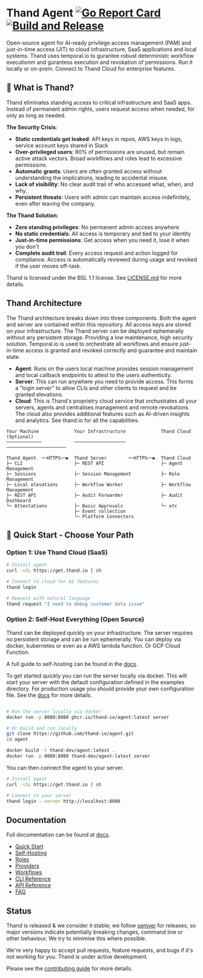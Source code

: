 # Thand Agent [![Go Report Card](https://goreportcard.com/badge/github.com/thand.io/agent)](https://goreportcard.com/report/github.com/thand.io/agent) [![Build and Release](https://github.com/thand-io/agent/actions/workflows/build-and-release.yml/badge.svg)](https://github.com/thand-io/agent/actions/workflows/build-and-release.yml)

Open-source agent for AI-ready privilege access management (PAM) and just-in-time access (JIT) to cloud infrastructure, SaaS applications and local systems. Thand uses temporal.io to gurantee robust deterministc workflow executionm and gurantess execution and revokation of permissions. Run it locally or on-prem. Connect to Thand Cloud for enterprise features.

## 🎯 What is Thand?

Thand eliminates standing access to critical infrastructure and SaaS apps. Instead of permanent admin rights, users request access when needed, for only as long as needed.

**The Security Crisis**:

- **Static credentials get leaked**: API keys in repos, AWS keys in logs, service account keys shared in Slack
- **Over-privileged users**: 90% of permissions are unused, but remain active attack vectors. Broad workflows and roles lead to excessive permissions.
- **Automatic grants**: Users are often granted access without understanding the implications, leading to accidental misuse.
- **Lack of visibility**: No clear audit trail of who accessed what, when, and why.
- **Persistent threats**: Users with admin can maintain access indefinitely, even after leaving the company.

**The Thand Solution**:

- **Zero standing privileges**: No permanent admin access anywhere
- **No static credentials**: All access is temporary and tied to your identity
- **Just-in-time permissions**: Get access when you need it, lose it when you don't
- **Complete audit trail**: Every access request and action logged for compliance. Access is automatically reviewed during usage and revoked if the user moves off-task.

Thand is licensed under the BSL 1.1 license. See [LICENSE.md](LICENSE.md) for more details.

## Thand Architecture

The Thand architecture breaks down into three components. Both the agent and server
are contained within this repository. All access keys are stored on your infrastructure.
The Thand server can be deployed ephemerally without any persistent storage. Providing a
low maintenance, high security solution. Temporal.io is used to orchestrate all workflows
and ensure just-in-time access is granted and revoked correctly and guarantee and maintain state.

- **Agent**: Runs on the users local machine provides session management and local callback endpoints to attest to the users authenticity.
- **Server**: This can run anywhere you need to provide access. This forms a "login server" to allow CLIs and other clients to request and be granted elevations.
- **Cloud**: This is Thand's proprietry cloud service that orchustrates all your servers, agents and centralises management and remote revokations. The cloud also provides additional features such as AI-driven insights and analytics. See thand.io for all the capabilities.

```
Your Machine             Your Infrastructure             Thand Cloud (Optional)
─────────────            ───────────────────             ──────────────────────

Thand Agent  ──HTTPS──▶  Thand Server        ──HTTPS──▶  Thand Cloud
├─ CLI                   ├─ REST API                     ├─ Agent Management
├─ Sessions              ├─ Session Management           ├─ Role Management
├─ Local elevations      ├─ Workflow Worker              ├─ Workflow Management
├─ REST API              ├─ Audit Forwarder              ├─ Audit Dashboard
└─ Attestations          ├─ Basic Approvals              └─ etc
                         ├─ Event collection
                         └─ Platform Connectors

```



## 🚀 Quick Start - Choose Your Path

### Option 1:  Use Thand Cloud (SaaS)

```bash
# Install agent
curl -sSL https://get.thand.io | sh

# Connect to cloud for AI features
thand login

# Request with natural language
thand request "I need to debug customer data issue"

```

### Option 2: Self-Host Everything (Open Source)

Thand can be deployed quickly on your infrastructure. The server requires no persistent storage and can be run ephemerally. You can deploy via docker, kubernetes or even as a AWS lambda function. Or GCP Cloud Function.

A full guide to self-hosting can be found in the [docs](https://github.com/thand-io/agent/wiki/Self-Hosting).

To get started quickly you can run the server locally via docker. This will start your server with the default configuration defined in the examples directory. For production usage you should provide your own configuration file. See the [docs](https://github.com/thand-io/agent/wiki/Configuration) for more details.

```bash

# Run the server locally via docker
docker run -p 8080:8080 ghcr.io/thand-io/agent:latest server

# Or build and run locally
git clone https://github.com/thand-io/agent.git
cd agent

docker build -t thand-dev/agent:latest .
docker run -p 8080:8080 thand-dev/agent:latest server

```

You can then connect the agent to your server.

```bash
# Install agent
curl -sSL https://get.thand.io | sh

# Connect to your server
thand login --server http://localhost:8080

```

## Documentation

Full documentation can be found at [docs](https://github.com/thand-io/agent/wiki).

- [Quick Start](https://github.com/thand-io/agent/wiki/Getting-started)
- [Self-Hosting](https://github.com/thand-io/agent/wiki/Self-Hosting)
- [Roles](https://github.com/thand-io/agent/wiki/Roles)
- [Providers](https://github.com/thand-io/agent/wiki/Providers)
- [Workflows](https://github.com/thand-io/agent/wiki/Workflows)
- [CLI Reference](https://github.com/thand-io/agent/wiki/CLI)
- [API Reference](https://github.com/thand-io/agent/wiki/API)
- [FAQ](https://github.com/thand-io/agent/wiki/FAQ)


## Status

Thand is released & we consider it stable; we follow [semver](https://semver.org/) for releases, so major versions indicate potentially breaking changes, command line or other behaviour. We try to minimise this where possible.

We're very happy to accept pull requests, feature requests, and bugs if it's not working for you. Thand is under active development.

Please see the [contributing guide](CONTRIBUTING.md) for more details.
